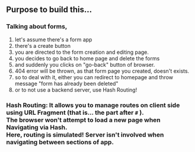 ## Purpose to build this...

### Talking about forms,
1. let's assume there's a form app
2. there's a create button
3. you are directed to the form creation and editing page.
4. you decides to go back to home page and delete the forms
5. and suddenly you clicks on "go-back" button of browser.
6. 404 error will be thrown, as that form page you created, doesn't exists.
7. so to deal with it, either you can redirect to homepage and throw message "form has already been deleted"
8. or to not use a backend server, use Hash Routing!

### Hash Routing: It allows you to manage routes on client side using URL Fragment (that is... the part after `#` ). <br>The browser won't attempt to load a new page when Navigating via Hash. <br>Here, routing is simulated! Server isn't involved when navigating between sections of app.
